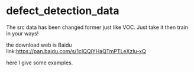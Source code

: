 # defect_detection_data
The src data has been changed former just like VOC. Just take it  then train in your ways!


the download web is Baidu link:https://pan.baidu.com/s/1cIQQiYHaQTmPTLeXzIu-xQ

here I give some examples.






